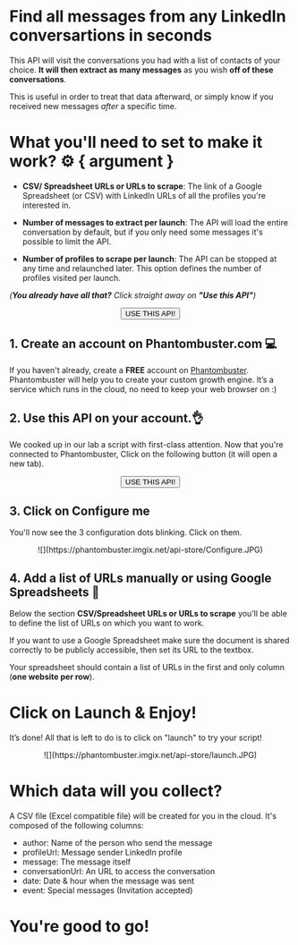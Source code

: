 # Find all messages from any LinkedIn conversartions in seconds

This API will visit the conversations you had with a list of contacts of your choice. **It will then extract as many messages** as you wish **off of these conversations**.

This is useful in order to treat that data afterward, or simply know if you received new messages *after* a specific time.

# What you'll need to set to make it work? ⚙️ { argument }
- **CSV/ Spreadsheet URLs or URLs to scrape**: The link of a Google Spreadsheet (or CSV) with LinkedIn URLs of all the profiles you're interested in.

- **Number of messages to extract per launch**: The API will load the entire conversation by default, but if you only need some messages it's possible to limit the API.

- **Number of profiles to scrape per launch**: The API can be stopped at any time and relaunched later. This option defines the number of profiles visited per launch.

_(**You already have all that?** Click straight away on **"Use this API"**)_

<center><button type="button" class="btn btn-warning callToAction" onclick="useThisApi()">USE THIS API!</button></center>

## 1. Create an account on Phantombuster.com 💻

If you haven't already, create a **FREE** account on [Phantombuster](https://phantombuster.com/register). Phantombuster will help you to create your custom growth engine. It’s a service which runs in the cloud, no need to keep your web browser on :)

## 2. Use this API on your account.👌

We cooked up in our lab a script with first-class attention.
Now that you're connected to Phantombuster, Click on the following button (it will open a new tab).

<center><button type="button" class="btn btn-warning callToAction" onclick="useThisApi()">USE THIS API!</button></center>

## 3. Click on **Configure me**

You'll now see the 3 configuration dots blinking. Click on them.

<center>![](https://phantombuster.imgix.net/api-store/Configure.JPG)</center>

## 4. Add a list of URLs manually or using Google Spreadsheets 📑

Below the section **CSV/Spreadsheet URLs or URLs to scrape** you’ll be able to define the list of URLs on which you want to work.

If you want to use a Google Spreadsheet make sure the document is shared correctly to be publicly accessible, then set its URL to the textbox.

Your spreadsheet should contain a list of URLs in the first and only column (**one website per row**).

# Click on Launch & Enjoy!

It’s done! All that is left to do is to click on "launch" to try your script!

<center>![](https://phantombuster.imgix.net/api-store/launch.JPG)</center>

# Which data will you collect?

A CSV file (Excel compatible file) will be created for you in the cloud. It's composed of the following columns:

- author: Name of the person who send the message
- profileUrl: Message sender LinkedIn profile
- message: The message itself
- conversationUrl: An URL to access the conversation
- date: Date & hour when the message was sent
- event: Special messages (Invitation accepted)

# You're good to go!
